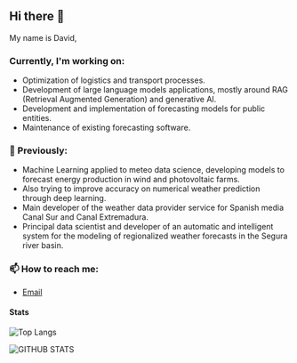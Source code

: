 ## Hi there 👋

My name is David,

### Currently, I'm working on:
- Optimization of logistics and transport processes.
- Development of large language models applications, mostly around RAG (Retrieval Augmented Generation) and generative AI.
- Development and implementation of forecasting models for public entities.
- Maintenance of existing forecasting software.

### 🔭 Previously:
- Machine Learning applied to meteo data science, developing models to forecast energy production in wind and photovoltaic farms.
- Also trying to improve accuracy on numerical weather prediction through deep learning. 
- Main developer of the weather data provider service for Spanish media Canal Sur and Canal Extremadura.
- Principal data scientist and developer of an automatic and intelligent system for the modeling of regionalized weather forecasts in the Segura river basin.

### 📫 How to reach me:
- [Email](mailto:r3v1@pm.me)

#### Stats
![Top Langs](https://github-readme-stats.vercel.app/api/top-langs/?username=r3v1&hide=html)

![GITHUB STATS](https://github-readme-stats.vercel.app/api?username=r3v1&&show_icons=true&title_color=ffffff&icon_color=bb2acf&text_color=daf7dc&bg_color=151515)
